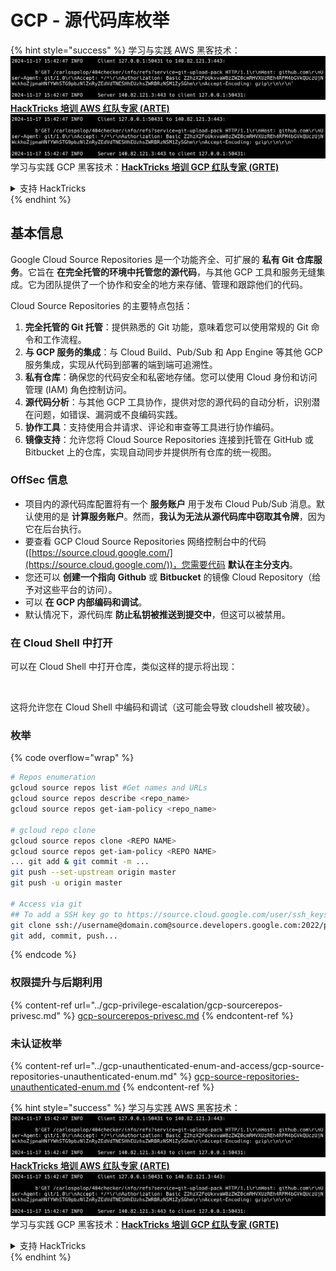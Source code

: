 # GCP - 源代码库枚举

{% hint style="success" %}
学习与实践 AWS 黑客技术：<img src="../../../.gitbook/assets/image (1).png" alt="" data-size="line">[**HackTricks 培训 AWS 红队专家 (ARTE)**](https://training.hacktricks.xyz/courses/arte)<img src="../../../.gitbook/assets/image (1).png" alt="" data-size="line">\
学习与实践 GCP 黑客技术：<img src="../../../.gitbook/assets/image (2).png" alt="" data-size="line">[**HackTricks 培训 GCP 红队专家 (GRTE)**<img src="../../../.gitbook/assets/image (2).png" alt="" data-size="line">](https://training.hacktricks.xyz/courses/grte)

<details>

<summary>支持 HackTricks</summary>

* 查看 [**订阅计划**](https://github.com/sponsors/carlospolop)!
* **加入** 💬 [**Discord 群组**](https://discord.gg/hRep4RUj7f) 或 [**Telegram 群组**](https://t.me/peass) 或 **在** **Twitter** 🐦 **上关注我们** [**@hacktricks\_live**](https://twitter.com/hacktricks\_live)**.**
* **通过向** [**HackTricks**](https://github.com/carlospolop/hacktricks) 和 [**HackTricks Cloud**](https://github.com/carlospolop/hacktricks-cloud) GitHub 仓库提交 PR 分享黑客技巧。

</details>
{% endhint %}

## 基本信息 <a href="#reviewing-cloud-git-repositories" id="reviewing-cloud-git-repositories"></a>

Google Cloud Source Repositories 是一个功能齐全、可扩展的 **私有 Git 仓库服务**。它旨在 **在完全托管的环境中托管您的源代码**，与其他 GCP 工具和服务无缝集成。它为团队提供了一个协作和安全的地方来存储、管理和跟踪他们的代码。

Cloud Source Repositories 的主要特点包括：

1. **完全托管的 Git 托管**：提供熟悉的 Git 功能，意味着您可以使用常规的 Git 命令和工作流程。
2. **与 GCP 服务的集成**：与 Cloud Build、Pub/Sub 和 App Engine 等其他 GCP 服务集成，实现从代码到部署的端到端可追溯性。
3. **私有仓库**：确保您的代码安全和私密地存储。您可以使用 Cloud 身份和访问管理 (IAM) 角色控制访问。
4. **源代码分析**：与其他 GCP 工具协作，提供对您的源代码的自动分析，识别潜在问题，如错误、漏洞或不良编码实践。
5. **协作工具**：支持使用合并请求、评论和审查等工具进行协作编码。
6. **镜像支持**：允许您将 Cloud Source Repositories 连接到托管在 GitHub 或 Bitbucket 上的仓库，实现自动同步并提供所有仓库的统一视图。

### OffSec 信息 <a href="#reviewing-cloud-git-repositories" id="reviewing-cloud-git-repositories"></a>

* 项目内的源代码库配置将有一个 **服务账户** 用于发布 Cloud Pub/Sub 消息。默认使用的是 **计算服务账户**。然而，**我认为无法从源代码库中窃取其令牌**，因为它在后台执行。
* 要查看 GCP Cloud Source Repositories 网络控制台中的代码 ([https://source.cloud.google.com/](https://source.cloud.google.com/))，您需要代码 **默认在主分支内**。
* 您还可以 **创建一个指向** **Github** 或 **Bitbucket** 的镜像 Cloud Repository（给予对这些平台的访问）。
* 可以 **在 GCP 内部编码和调试**。
* 默认情况下，源代码库 **防止私钥被推送到提交中**，但这可以被禁用。

### 在 Cloud Shell 中打开

可以在 Cloud Shell 中打开仓库，类似这样的提示将出现：

<figure><img src="../../../.gitbook/assets/image (325).png" alt=""><figcaption></figcaption></figure>

这将允许您在 Cloud Shell 中编码和调试（这可能会导致 cloudshell 被攻破）。

### 枚举

{% code overflow="wrap" %}
```bash
# Repos enumeration
gcloud source repos list #Get names and URLs
gcloud source repos describe <repo_name>
gcloud source repos get-iam-policy <repo_name>

# gcloud repo clone
gcloud source repos clone <REPO NAME>
gcloud source repos get-iam-policy <REPO NAME>
... git add & git commit -m ...
git push --set-upstream origin master
git push -u origin master

# Access via git
## To add a SSH key go to https://source.cloud.google.com/user/ssh_keys (no gcloud command)
git clone ssh://username@domain.com@source.developers.google.com:2022/p/<proj-name>/r/<repo-name>
git add, commit, push...
```
{% endcode %}

### 权限提升与后期利用

{% content-ref url="../gcp-privilege-escalation/gcp-sourcerepos-privesc.md" %}
[gcp-sourcerepos-privesc.md](../gcp-privilege-escalation/gcp-sourcerepos-privesc.md)
{% endcontent-ref %}

### 未认证枚举

{% content-ref url="../gcp-unauthenticated-enum-and-access/gcp-source-repositories-unauthenticated-enum.md" %}
[gcp-source-repositories-unauthenticated-enum.md](../gcp-unauthenticated-enum-and-access/gcp-source-repositories-unauthenticated-enum.md)
{% endcontent-ref %}

{% hint style="success" %}
学习与实践 AWS 黑客技术：<img src="../../../.gitbook/assets/image (1).png" alt="" data-size="line">[**HackTricks 培训 AWS 红队专家 (ARTE)**](https://training.hacktricks.xyz/courses/arte)<img src="../../../.gitbook/assets/image (1).png" alt="" data-size="line">\
学习与实践 GCP 黑客技术：<img src="../../../.gitbook/assets/image (2).png" alt="" data-size="line">[**HackTricks 培训 GCP 红队专家 (GRTE)**<img src="../../../.gitbook/assets/image (2).png" alt="" data-size="line">](https://training.hacktricks.xyz/courses/grte)

<details>

<summary>支持 HackTricks</summary>

* 查看 [**订阅计划**](https://github.com/sponsors/carlospolop)!
* **加入** 💬 [**Discord 群组**](https://discord.gg/hRep4RUj7f) 或 [**Telegram 群组**](https://t.me/peass) 或 **在** **Twitter** 🐦 [**@hacktricks\_live**](https://twitter.com/hacktricks\_live)** 上关注我们。**
* **通过向** [**HackTricks**](https://github.com/carlospolop/hacktricks) 和 [**HackTricks Cloud**](https://github.com/carlospolop/hacktricks-cloud) GitHub 仓库提交 PR 分享黑客技巧。

</details>
{% endhint %}

